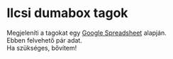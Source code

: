 # Ilcsi dumabox tagok
Megjeleníti a tagokat egy [Google Spreadsheet](https://docs.google.com/spreadsheets/d/1p6-tKnTOQdKGPFxyt05FTaCDkBNuUL3aUaI0xaLkU8o/edit?usp=sharing) alapján.  
Ebben felvehető pár adat.  
Ha szükséges, bővítem!